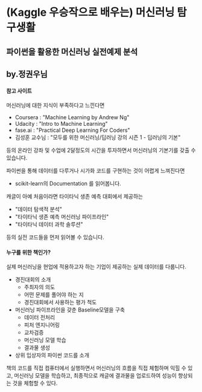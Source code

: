 # (Kaggle 우승작으로 배우는) 머신러닝 탐구생활
## 파이썬을 활용한 머신러닝 실전예제 분석
## by.정권우님

#### 참고 사이트
머신러닝에 대한 지식이 부족하다고 느낀다면
- Coursera : "Machine Learning by Andrew Ng"
- Udacity : "Intro to Machine Learning"
- fase.ai : "Practical Deep Learning For Coders"
- 김성훈 교수님 : "모두를 위한 머신러닝/딥러닝 강의 시즌 1 - 딥러닝의 기본"

등의 온라인 강좌 및 수업에 2달정도의 시간을 투자하면서 머신러닝의 기본기를 갖출 수 있습니다.

파이썬을 통해 데이터를 다루거나 시가화 코드를 구현하는 것이 어렵게 느껴진다면
- scikit-learn의 Documentation 를 읽어봅니다.

캐글이 아예 처음이라면 타이타닉 생존 예측 대회에서 제공하는
- "데이터 탐색적 분석"
- "타이타닉 생존 예측 머신러닝 파이프라인"
- "타이타닉 데이터 과학 솔루션"

등의 실전 코드들을 먼저 읽어볼 수 있습니다.

#### 누구를 위한 책인가?
실제 머신러닝을 현업에 적용하고자 하는 기업이 제공하는 실제 데이터를 다룹니다.

- 경진대회의 소개
  - 주최자의 의도
  - 어떤 문제를 풀어야 하는 지
  - 경진대회에서 사용하는 평가 척도
- 머신러닝 파이프라인을 갖춘 Baseline모델을 구축
  - 데이터 전처리
  - 피처 엔지니어링
  - 교차검증
  - 머신러닝 모델 학습
  - 결과물 생성
- 상위 입상자의 파이썬 코드를 소개

책의 코드를 직접 컴퓨터에서 실행하면서 머신러닝의 흐름을 직접 체험하며 익힐 수 있고,
머신러닝 모델을 학습하고, 최종적으로 캐글에 결과물을 업로드하여 성능이 향상되는 것을 체험할 수 있다.

